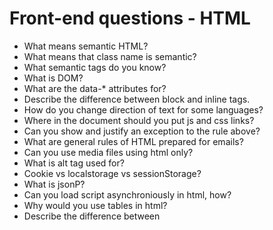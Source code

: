 # Front-end questions - HTML

* What means semantic HTML?
* What means that class name is semantic?
* What semantic tags do you know?
* What is DOM?
* What are the data-* attributes for?
* Describe the difference between block and inline tags.
* How do you change direction of text for some languages?
* Where in the document should you put js and css links?
* Can you show and justify an exception to the rule above?
* What are general rules of HTML prepared for emails?
* Can you use media files using html only?
* What is alt tag used for?
* Cookie vs localstorage vs sessionStorage?
* What is jsonP?
* Can you load script asynchroniously in html, how?
* Why would you use tables in html?
* Describe the difference between <script/> <script async/> <script defer=""/>
* What if FOUC?
* How to prevent site from FOUC? 

### SEO

* What improvement for SEO have you used?
* What is rel="nofollow"?
* What are the rules of using H tags efficiently

### WCAG

* What is WCAG?
* Do you know any rules of WCAG standard?
* What devices should you consider preparing website with WCAG?
* Why is it important to use styles on 'focus'?
* How should links be provided?
* What are the rules for creating forms easy for people using for example screen readers?
* What is ARIA?
* What are skip links?

### Page optimization

* What are ways that you have used for reducing load time?
* What are sprites?
* How can you minimize number of http requests?
